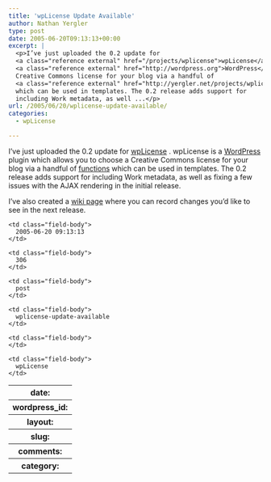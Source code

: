 ```yaml
---
title: 'wpLicense Update Available'
author: Nathan Yergler
type: post
date: 2005-06-20T09:13:13+00:00
excerpt: |
  <p>I’ve just uploaded the 0.2 update for
  <a class="reference external" href="/projects/wplicense">wpLicense</a>. wpLicense is a
  <a class="reference external" href="http://wordpress.org">WordPress</a> plugin which allows you to choose a
  Creative Commons license for your blog via a handful of
  <a class="reference external" href="http://yergler.net/projects/wplicense/wplicense-function-reference/">functions</a>
  which can be used in templates. The 0.2 release adds support for
  including Work metadata, as well ...</p>
url: /2005/06/20/wplicense-update-available/
categories:
  - wpLicense

---
```

I’ve just uploaded the 0.2 update for [wpLicense][1] . wpLicense is a [WordPress][2]  plugin which allows you to choose a Creative Commons license for your blog via a handful of [functions][3]  which can be used in templates. The 0.2 release adds support for including Work metadata, as well as fixing a few issues with the <span class="caps">AJAX</span> rendering in the initial release.

I’ve also created a [wiki page][4]  where you can record changes you’d like to see in the next release.

<table class="docutils field-list" frame="void" rules="none">
  <col class="field-name" /> <col class="field-body" /> <tr class="field">
    <th class="field-name">
      date:
    </th>

    <td class="field-body">
      2005-06-20 09:13:13
    </td>
  </tr>

  <tr class="field">
    <th class="field-name">
      wordpress_id:
    </th>

    <td class="field-body">
      306
    </td>
  </tr>

  <tr class="field">
    <th class="field-name">
      layout:
    </th>

    <td class="field-body">
      post
    </td>
  </tr>

  <tr class="field">
    <th class="field-name">
      slug:
    </th>

    <td class="field-body">
      wplicense-update-available
    </td>
  </tr>

  <tr class="field">
    <th class="field-name">
      comments:
    </th>

    <td class="field-body">
    </td>
  </tr>

  <tr class="field">
    <th class="field-name">
      category:
    </th>

    <td class="field-body">
      wpLicense
    </td>
  </tr>
</table>

 [1]: /projects/wplicense
 [2]: http://wordpress.org
 [3]: http://yergler.net/projects/wplicense/wplicense-function-reference/
 [4]: http://yergler.net/wiki/ynet/show/wpLicense+notes